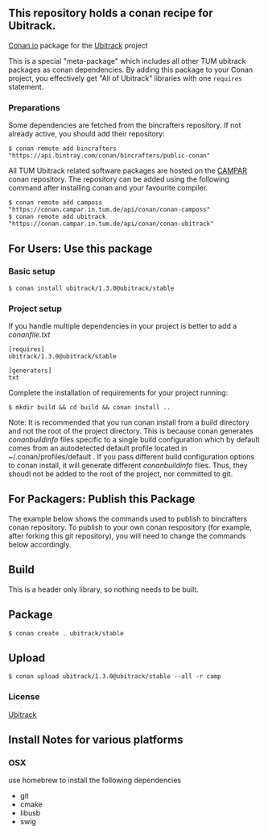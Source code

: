 ## This repository holds a conan recipe for Ubitrack.

[Conan.io](https://conan.io) package for the [Ubitrack](https://github.com/Ubitrack/ubitrack) project

This is a special "meta-package" which includes all other TUM ubitrack packages as conan dependencies. By adding this package to your Conan project, you effectively get "All of Ubitrack" libraries with one `requires` statement.

### Preparations

Some dependencies are fetched from the bincrafters repository. If not already active, you should add their repository:

    $ conan remote add bincrafters "https://api.bintray.com/conan/bincrafters/public-conan"

All TUM Ubitrack related software packages are hosted on the [CAMPAR](http://campar.in.tum.de) conan repository. The repository can be added using the following command after installing conan and your favourite compiler.

    $ conan remote add camposs "https://conan.campar.in.tum.de/api/conan/conan-camposs"
    $ conan remote add ubitrack "https://conan.campar.in.tum.de/api/conan/conan-ubitrack"


## For Users: Use this package

### Basic setup

    $ conan install ubitrack/1.3.0@ubitrack/stable

### Project setup

If you handle multiple dependencies in your project is better to add a *conanfile.txt*

    [requires]
    ubitrack/1.3.0@ubitrack/stable

    [generators]
    txt

Complete the installation of requirements for your project running:</small></span>

    $ mkdir build && cd build && conan install ..
    
Note: It is recommended that you run conan install from a build directory and not the root of the project directory.  This is because conan generates *conanbuildinfo* files specific to a single build configuration which by default comes from an autodetected default profile located in ~/.conan/profiles/default .  If you pass different build configuration options to conan install, it will generate different *conanbuildinfo* files.  Thus, they shoudl not be added to the root of the project, nor committed to git. 

## For Packagers: Publish this Package

The example below shows the commands used to publish to bincrafters conan repository. To publish to your own conan respository (for example, after forking this git repository), you will need to change the commands below accordingly. 

## Build  

This is a header only library, so nothing needs to be built.

## Package 

    $ conan create . ubitrack/stable
    

## Upload

    $ conan upload ubitrack/1.3.0@ubitrack/stable --all -r camp

### License
[Ubitrack](LICENSE)


## Install Notes for various platforms

### OSX

use homebrew to install the following dependencies

- git
- cmake
- libusb
- swig
